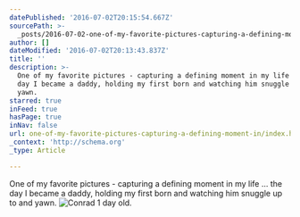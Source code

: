 ```yaml
---
datePublished: '2016-07-02T20:15:54.667Z'
sourcePath: >-
  _posts/2016-07-02-one-of-my-favorite-pictures-capturing-a-defining-moment-in.md
author: []
dateModified: '2016-07-02T20:13:43.837Z'
title: ''
description: >-
  One of my favorite pictures - capturing a defining moment in my life ... the
  day I became a daddy, holding my first born and watching him snuggle up to and
  yawn.
starred: true
inFeed: true
hasPage: true
inNav: false
url: one-of-my-favorite-pictures-capturing-a-defining-moment-in/index.html
_context: 'http://schema.org'
_type: Article

---
```

One of my favorite pictures - capturing a defining moment in my life ... the day I became a daddy, holding my first born and watching him snuggle up to and yawn.
![Conrad 1 day old.](https://s3-us-west-2.amazonaws.com/the-grid-img/p/3fb5a7b7a8671fc65ab2f78f69dc82f68803a3bf.jpg)
